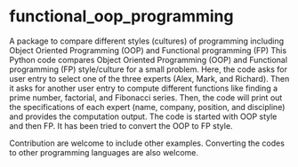 # functional_oop_programming
A package to compare different styles (cultures) of programming including Object Oriented Programming (OOP) and Functional programming (FP)
This Python code compares Object Oriented Programming (OOP) and Functional programming (FP) style/culture for a small problem. Here, the code asks for user entry to select one of the three experts (Alex, Mark, and Richard). Then it asks for another user entry to compute different functions like finding a prime number, factorial, and Fibonacci series. Then, the code will print out the specifications of each expert (name, company, position, and discipline) and provides the computation output. The code is started with OOP style and then FP. It has been tried to convert the OOP to FP style. 

Contribution are welcome to include other examples. Converting the codes to other programming languages are also welcome.


